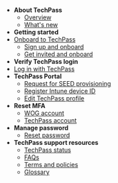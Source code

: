 - **About TechPass**
  - [Overview](home)
  - [What's new](/whats-new/whats-new.md)
- **Getting started**
- [Onboard to TechPass](onboard-to-techpass.md)  
  - [Sign up and onboard](sign-up-and-onboard-to-techpass)
  - [Get invited and onboard](get-invited-and-onboard-to-techpass)
- **Verify TechPass login** 
 - [Log in with TechPass](log-in-with-techpass)
- **TechPass Portal**
  - [Request for SEED provisioning](request-for-seed-provisioning)
  - [Register Intune device ID](register-intune-device-id)
  - [Edit TechPass profile](edit-profile)
- **Reset MFA**
  - [WOG account](reset-security-verification-for-wog-account)
  - [TechPass account](reset-techpass-mfa-for-new-device)  
- **Manage password**
  - [Reset password](reset-password)
- **TechPass support resources**
  - [TechPass status](techpass-status)
  - [FAQs](/support/overview.md)
  - [Terms and policies](terms-and-policies)
  - [Glossary](glossary)


